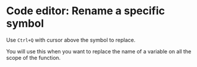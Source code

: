 # Code editor: Rename a specific symbol

Use `Ctrl+Q` with cursor above the symbol to replace.

You will use this when you want to replace the name of a variable on all
the scope of the function.
